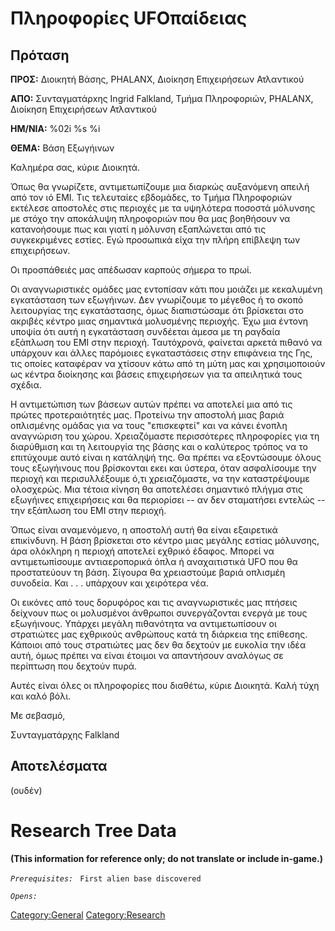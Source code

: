 # Πληροφορίες UFOπαίδειας

## Πρόταση

**ΠΡΟΣ:** Διοικητή Βάσης, PHALANX, Διοίκηση Επιχειρήσεων Ατλαντικού

**ΑΠΟ:** Συνταγματάρxης Ingrid Falkland, Τμήμα Πληροφοριών, PHALANX,
Διοίκηση Επιχειρήσεων Ατλαντικού

**ΗΜ/ΝΙΑ:** %02i %s %i

**ΘΕΜΑ:** Βάση Εξωγήινων

Καλημέρα σας, κύριε Διοικητά.

Όπως θα γνωρίζετε, αντιμετωπίζουμε μια διαρκώς αυξανόμενη απειλή από τον
ιό ΕΜΙ. Τις τελευταίες εβδομάδες, το Τμήμα Πληροφοριών εκτέλεσε
αποστολές στις περιοχές με τα υψηλότερα ποσοστά μόλυνσης με στόχο την
αποκάλυψη πληροφοριών που θα μας βοηθήσουν να κατανοήσουμε πως και γιατί
η μόλυνση εξαπλώνεται από τις συγκεκριμένες εστίες. Εγώ προσωπικά είχα
την πλήρη επίβλεψη των επιχειρήσεων.

Οι προσπάθειές μας απέδωσαν καρπούς σήμερα το πρωί.

Οι αναγνωριστικές ομάδες μας εντοπίσαν κάτι που μοιάζει με κεκαλυμένη
εγκατάσταση των εξωγήινων. Δεν γνωρίζουμε το μέγεθος ή το σκοπό
λειτουργίας της εγκατάστασης, όμως διαπιστώσαμε ότι βρίσκεται στο
ακριβές κέντρο μιας σημαντικά μολυσμένης περιοχής. Έχω μια έντονη υποψία
ότι αυτή η εγκατάσταση συνδέεται άμεσα με τη ραγδαία εξάπλωση του ΕΜΙ
στην περιοχή. Ταυτόχρονά, φαίνεται αρκετά πιθανό να υπάρχουν και άλλες
παρόμοιες εγκαταστάσεις στην επιφάνεια της Γης, τις οποίες καταφέραν να
χτίσουν κάτω από τη μύτη μας και χρησιμοποιούν ως κέντρα διοίκησης και
βάσεις επιχειρήσεων για τα απειλητικά τους σχέδια.

Η αντιμετώπιση των βάσεων αυτών πρέπει να αποτελεί μια από τις πρώτες
προτεραιότητές μας. Προτείνω την αποστολή μιας βαριά οπλισμένης ομάδας
για να τους "επισκεφτεί" και να κάνει ένοπλη αναγνώριση του χώρου.
Χρειαζόμαστε περισσότερες πληροφορίες για τη διαρύθμιση και τη
λειτουργία της βάσης και ο καλύτερος τρόπος να το επιτύχουμε αυτό είναι
η κατάληψή της. Θα πρέπει να εξοντώσουμε όλους τους εξωγήινους που
βρίσκονται εκει και ύστερα, όταν ασφαλίσουμε την περιοχή και
περισυλλέξουμε ό,τι χρειαζόμαστε, να την καταστρέψουμε ολοσχερώς. Μια
τέτοια κίνηση θα αποτελέσει σημαντικό πλήγμα στις εξωγήινες επιχειρήσεις
και θα περιορίσει -- αν δεν σταματήσει εντελώς -- την εξάπλωση του ΕΜΙ
στην περιοχή.

Όπως είναι αναμενόμενο, η αποστολή αυτή θα είναι εξαιρετικά επικίνδυνη.
Η βάση βρίσκεται στο κέντρο μιας μεγάλης εστίας μόλυνσης, άρα ολόκληρη η
περιοχή αποτελεί εχθρικό έδαφος. Μπορεί να αντιμετωπίσουμε
αντιαεροπορικά όπλα ή αναχαιτιστικά UFO που θα προστατεύουν τη βάση.
Σίγουρα θα χρειαστούμε βαριά οπλισμέη συνοδεία. Και . . . υπάρχουν και
χειρότερα νέα.

Οι εικόνες από τους δορυφόρος και τις αναγνωριστικές μας πτήσεις
δείχνουν πως οι μολυσμένοι άνθρωποι συνεργάζονται ενεργά με τους
εξωγήινους. Υπάρχει μεγάλη πιθανότητα να αντιμετωπίσουν οι στρατιώτες
μας εχθρικούς ανθρώπους κατά τη διάρκεια της επίθεσης. Κάποιοι από τους
στρατιώτες μας δεν θα δεχτούν με ευκολία την ιδέα αυτή, όμως πρέπει να
είναι έτοιμοι να απαντήσουν αναλόγως σε περίπτωση που δεχτούν πυρά.

Αυτές είναι όλες οι πληροφορίες που διαθέτω, κύριε Διοικητά. Καλή τύχη
και καλό βόλι.

Με σεβασμό,

Συνταγματάρχης Falkland

## Αποτελέσματα

(ουδέν)

# Research Tree Data

**(This information for reference only; do not translate or include
in-game.)**

*`Prerequisites:`*
` First alien base discovered`

*`Opens:`*

[Category:General](Category:General "wikilink")
[Category:Research](Category:Research "wikilink")